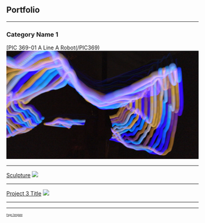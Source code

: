 ## Portfolio

---

### Category Name 1 

[PIC 369-01 A Line A Robot(/PIC369)
<img src="images/PIC_JALightpainting.jpg?raw=true"/>

---
[Sculpture](/pdf/sample_presentation.pdf)
<img src="images/Bucket_WIP01.png?raw=true"/>

---
[Project 3 Title](http://example.com/)
<img src="images/dummy_thumbnail.jpg?raw=true"/>

---




---
<p style="font-size:6px"><a href="https://github.com/evanca/quick-portfolio">Page Template</a></p>
<!-- Remove above link if you don't want to attibute -->
